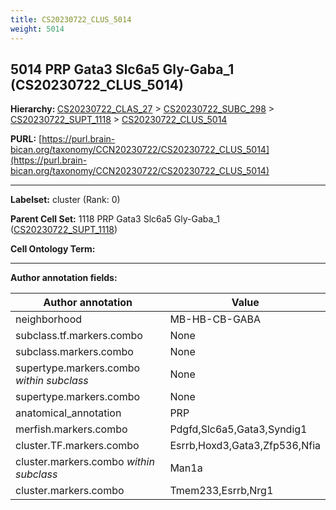 ```yaml
---
title: CS20230722_CLUS_5014
weight: 5014
---
```

## 5014 PRP Gata3 Slc6a5 Gly-Gaba_1 (CS20230722_CLUS_5014)
<b>Hierarchy: </b>
[CS20230722_CLAS_27](../CS20230722_CLAS_27) >
[CS20230722_SUBC_298](../CS20230722_SUBC_298) >
[CS20230722_SUPT_1118](../CS20230722_SUPT_1118) >
[CS20230722_CLUS_5014](../CS20230722_CLUS_5014)

**PURL:** [https://purl.brain-bican.org/taxonomy/CCN20230722/CS20230722_CLUS_5014](https://purl.brain-bican.org/taxonomy/CCN20230722/CS20230722_CLUS_5014)

---


**Labelset:** cluster (Rank: 0)

**Parent Cell Set:** 1118 PRP Gata3 Slc6a5 Gly-Gaba_1 ([CS20230722_SUPT_1118](../CS20230722_SUPT_1118))



**Cell Ontology Term:** 

[MARKER GENES.]: #


---

[TRANSFERRED ANNOTATIONS.]: #


[AUTHOR ANNOTATION FIELDS.]: #


**Author annotation fields:**

| Author annotation | Value |
|-------------------|-------|
|neighborhood|MB-HB-CB-GABA|
|subclass.tf.markers.combo|None|
|subclass.markers.combo|None|
|supertype.markers.combo _within subclass_|None|
|supertype.markers.combo|None|
|anatomical_annotation|PRP|
|merfish.markers.combo|Pdgfd,Slc6a5,Gata3,Syndig1|
|cluster.TF.markers.combo|Esrrb,Hoxd3,Gata3,Zfp536,Nfia|
|cluster.markers.combo _within subclass_|Man1a|
|cluster.markers.combo|Tmem233,Esrrb,Nrg1|
